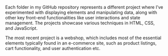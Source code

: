 Each folder in my GitHub repository represents a different project where I’ve experimented with displaying elements and manipulating data, 
along with other key front-end functionalities like user interactions and state management. The projects showcase various techniques in HTML, CSS, and JavaScript.

The most recent project is a webshop, which includes most of the essential elements typically found in an e-commerce site, such as product listings, 
cart functionality, and user authentication etc.
